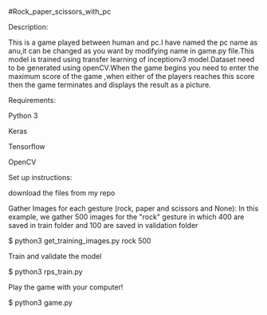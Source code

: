 #Rock_paper_scissors_with_pc

Description:

This is a game played between human and pc.I have named the pc name as anu,it can be changed as you want by modifying name in game.py file.This model is trained using transfer learning of inceptionv3 model.Dataset need to be generated using openCV.When the game begins you need to enter the maximum score of the game ,when either of the players reaches this score then the game terminates and displays the result as a picture. 

Requirements:

Python 3

Keras

Tensorflow

OpenCV

Set up instructions:

download the files from my repo

Gather Images for each gesture (rock, paper and scissors and None): In this example, we gather 500 images for the "rock" gesture in which 400 are saved in train folder and 100 are saved in validation folder

$ python3 get_training_images.py rock 500

Train and validate the model

$ python3 rps_train.py

Play the game with your computer!

$ python3 game.py
